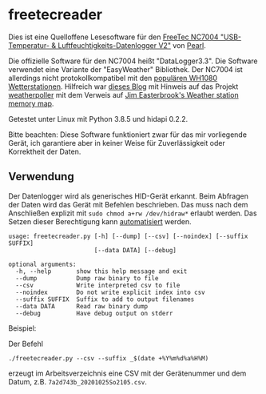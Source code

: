 # freetecreader
Dies ist eine Quelloffene Lesesoftware für den [FreeTec NC7004 "USB-Temperatur- &amp; Luftfeuchtigkeits-Datenlogger V2"](http://www.free-tec.de/USB-Temperatur-NC-7004-919.shtml) von [Pearl](https://www.pearl.de/a-NC7004-3044.shtml).

Die offizielle Software für den NC7004 heißt "DataLogger3.3". Die Software verwendet eine Variante der "EasyWeather" Bibliothek.
Der NC7004 ist allerdings nicht protokollkompatibel mit den [populären WH1080 Wetterstationen](http://www.weewx.com/hwcmp.html).
Hilfreich war [dieses Blog](https://baublog.ozerov.de/2011/12/software-fuer-meine-wetterstation-wh1080) mit Hinweis auf das Projekt [weatherpoller](https://code.google.com/archive/p/weatherpoller) mit dem Verweis auf [Jim Easterbrook's Weather station memory map](http://www.jim-easterbrook.me.uk/weather/mm).

Getestet unter Linux mit Python 3.8.5 und hidapi 0.2.2.

Bitte beachten: Diese Software funktioniert zwar für das mir vorliegende Gerät, ich garantiere aber in keiner Weise für Zuverlässigkeit oder Korrektheit der Daten.

## Verwendung

Der Datenlogger wird als generisches HID-Gerät erkannt. Beim Abfragen der Daten wird das Gerät mit Befehlen beschrieben. Das muss nach dem Anschließen explizit mit `sudo chmod a+rw /dev/hidraw*` erlaubt werden. Das Setzen dieser Berechtigung kann [automatisiert](https://github.com/coldhand7/freetecreader/blob/master/99-hid_freetec_nc_7004.rules) werden.

    usage: freetecreader.py [-h] [--dump] [--csv] [--noindex] [--suffix SUFFIX]
                            [--data DATA] [--debug]

    optional arguments:
      -h, --help       show this help message and exit
      --dump           Dump raw binary to file
      --csv            Write interpreted csv to file
      --noindex        Do not write explicit index into csv
      --suffix SUFFIX  Suffix to add to output filenames
      --data DATA      Read raw binary dump
      --debug          Have debug output on stderr

Beispiel:

Der Befehl

    ./freetecreader.py --csv --suffix _$(date +%Y%m%d%a%H%M)

erzeugt im Arbeitsverzeichnis eine CSV mit der Gerätenummer und dem Datum, z.B. `7a2d743b_20201025So2105.csv`.
